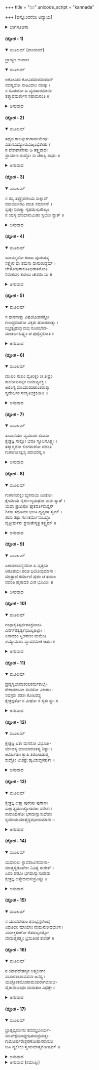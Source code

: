 +++
title = "೧೧"
unicode_script = "kannada"

+++
[ಹನ್ನೊಂದನೆಯ ಅಧ್ಯಾಯ]



<details><summary>ಭಾಗಸೂಚನಾ</summary>

ರಹೂಗಣರಾಜನಿಗೆ ಭರತಮುನಿಯ ಉಪದೇಶ
</details>

#### (ಶ್ಲೋಕ - 1)


<details open><summary>ಮೂಲಮ್ (ವಾಚನಮ್)</summary>

ಬ್ರಾಹ್ಮಣ ಉವಾಚ
</details>

<details open><summary>ಮೂಲಮ್</summary>

ಅಕೋವಿದಃ ಕೋವಿದವಾದವಾದಾನ್  
ವದಸ್ಯಥೋ ನಾತಿವಿದಾಂ ವರಿಷ್ಠಃ ।  
ನ ಸೂರಯೋ ಹಿ ವ್ಯವಹಾರಮೇನಂ  
ತತ್ತ್ವಾವಮರ್ಶೇನ ಸಹಾಮನಂತಿ ॥
</details>

<details><summary>ಅನುವಾದ</summary>

ಜಡಭರತನು ಹೇಳಿದನು — ಎಲೈ ರಾಜನೇ! ನೀನು ಅಜ್ಞಾನಿಯಾಗಿದ್ದರೂ ಪಂಡಿತರಂತೆ ಪ್ರೌಢವಾದವಾದ- ವಿವಾದಗಳ ಮಾತನ್ನು ಆಡುತ್ತಿರುವೆ. ಇದರಿಂದ ಶ್ರೇಷ್ಠ ಜ್ಞಾನಿಗಳಲ್ಲಿ ನಿನ್ನನ್ನು ಪರಿಗಣಿಸಲಾಗುವುದಿಲ್ಲ. ತತ್ತ್ವಜ್ಞಾನಿಗಳು ಈ ಅವಿಚಾರಸಿದ್ಧವಾದ ಸ್ವಾಮಿ-ಸೇವಕ ಮುಂತಾದ ವ್ಯವಹಾರಗಳನ್ನು ಪರಮಾರ್ಥದೊಡನೆ ಸೇರಿಸಿಹೇಳುವುದಿಲ್ಲ. ॥1॥
</details>

#### (ಶ್ಲೋಕ - 2)


<details open><summary>ಮೂಲಮ್</summary>

ತಥೈವ ರಾಜನ್ನುರುಗಾರ್ಹಮೇಧ-  
ವಿತಾನವಿದ್ಯೋರುವಿಜೃಂಭಿತೇಷು ।  
ನ ವೇದವಾದೇಷು ಹಿ ತತ್ತ್ವವಾದಃ  
ಪ್ರಾಯೇಣ ಶುದ್ಧೋ ನು ಚಕಾಸ್ತಿ ಸಾಧುಃ ॥
</details>

<details><summary>ಅನುವಾದ</summary>

ರಾಜನೇ! ಗೃಹಸ್ಥ ಜನರಿಗೆ ಉಚಿತವಾಗಿರುವ ಯಜ್ಞವಿಧಿಯ ವಿಸ್ತಾರದಲ್ಲಿಯೇ ಹೆಚ್ಚಾಗಿ ಆಸಕ್ತವಾಗಿರುವ ವೈದಿಕ ಕರ್ಮಕಾಂಡದ ಬಗೆಗೂ ಇದೇ ಮಾತನ್ನು ಹೇಳಬೇಕಾಗುತ್ತದೆ. ಪರಿಶುದ್ಧವಾದ ತತ್ತ್ವಜ್ಞಾನದ ಅಭಿ ವ್ಯಕ್ತಿಯು ಸಾಮಾನ್ಯವಾಗಿ ಆ ವೇದವಾದಗಳಲ್ಲಿಯೂ ಪೂರ್ಣವಾಗಿ ಆಗಿಲ್ಲ. ॥2॥
</details>

#### (ಶ್ಲೋಕ - 3)


<details open><summary>ಮೂಲಮ್</summary>

ನ ತಸ್ಯ ತತ್ತ್ವಗ್ರಹಣಾಯ ಸಾಕ್ಷಾದ್  
ವರೀಯಸೀರಪಿ ವಾಚಃ ಸಮಾಸನ್ ।  
ಸ್ವಪ್ನೇ ನಿರುಕ್ತ್ಯಾ ಗೃಹಮೇಧಿಸೌಖ್ಯಂ  
ನ ಯಸ್ಯ ಹೇಯಾನುಮಿತಂ ಸ್ವಯಂ ಸ್ಯಾತ್ ॥
</details>

<details><summary>ಅನುವಾದ</summary>

ಈ ಗೃಹಸ್ಥ ಜನೋಚಿತ ಯಜ್ಞಾದಿ ಕರ್ಮಗಳಿಂದ ದೊರೆಯುವ ಸ್ವರ್ಗಾದಿ ಸುಖಗಳು ಕನಸಿನಂತೆ ಹೇಯವೆಂದು ಯಾವನಿಗೆ ತಿಳಿಯುವುದಿಲ್ಲವೋ ಆತನಿಗೆ ತತ್ತ್ವಜ್ಞಾನವನ್ನುಂಟು ಮಾಡುವುದಕ್ಕೆ ಶ್ರೇಷ್ಠತಮವಾದ ಉಪನಿಷದ್ವಾಣಿಗಳೂ ಸಮರ್ಥವಾಗಿಲ್ಲ. ॥3॥
</details>

#### (ಶ್ಲೋಕ - 4)


<details open><summary>ಮೂಲಮ್</summary>

ಯಾವನ್ಮನೋ ರಜಸಾ ಪೂರುಷಸ್ಯ  
ಸತ್ತ್ವೇನ ವಾ ತಮಸಾ ವಾನುರುದ್ಧಮ್ ।  
ಚೇತೋಭಿರಾಕೂತಿಭಿರಾತನೋತಿ  
ನಿರಂಕುಶಂ ಕುಶಲಂ ಚೇತರಂ ವಾ ॥
</details>

<details><summary>ಅನುವಾದ</summary>

ಮನುಷ್ಯನ ಮನಸ್ಸು, ಸತ್ತ್ವ, ರಜ, ತಮ ಈ ಗುಣಗಳಿಗೆ ವಶವಾಗಿರುವ ತನಕ ಅದು ನಿರಂಕುಶವಾಗಿ ಅವನ ಜ್ಞಾನೇಂದ್ರಿಯ ಮತ್ತು ಕರ್ಮೇಂದ್ರಿಯಗಳಿಂದ ಶುಭಾ ಶುಭ ಕರ್ಮಗಳನ್ನು ಮಾಡಿಸುತ್ತಲೇ ಇರುತ್ತದೆ. ॥4॥
</details>

#### (ಶ್ಲೋಕ - 5)


<details open><summary>ಮೂಲಮ್</summary>

ಸ ವಾಸನಾತ್ಮಾ ವಿಷಯೋಪರಕ್ತೋ  
ಗುಣಪ್ರವಾಹೋ ವಿಕೃತಃ  ಷೋಡಶಾತ್ಮಾ ।  
ಬಿಭ್ರತ್ಪೃಥಙ್ನಾಮಭಿ ರೂಪಭೇದ-  
ಮಂತರ್ಬಹಿಷ್ಟ್ವಂ ಚ ಪುರೈಸ್ತನೋತಿ ॥
</details>

<details><summary>ಅನುವಾದ</summary>

ಈ ಮನಸ್ಸು ವಾಸನಾಮಯ, ವಿಷಯಾಸಕ್ತ ಗುಣಗಳಿಂದ ಪ್ರೇರಿತವಾಗಿ, ವಿಕಾರಿ ಮತ್ತು ಭೂತಗಳು ಹಾಗೂ ಇಂದ್ರಿಯರೂಪವಾದ ಹದಿನಾರು ಕಲೆಗಳಲ್ಲಿ ಮುಖ್ಯವಾದುದು. ಇದೇ ಬೇರೆ-ಬೇರೆ ಹೆಸರುಗಳಿಂದ ದೇವತೆಗಳು ಹಾಗೂ ಮನುಷ್ಯರೇ ಮುಂತಾದ ರೂಪವನ್ನು ಧರಿಸಿ ಶರೀರರೂಪೀ ಉಪಾಧಿಗಳ ಭೇದದಿಂದ ಜೀವನಲ್ಲಿ ಉಚ್ಚ-ನೀಚಭಾವಗಳನ್ನು ತೋರ್ಪಡಿಸುತ್ತದೆ. ॥5॥
</details>

#### (ಶ್ಲೋಕ - 6)


<details open><summary>ಮೂಲಮ್</summary>

ದುಃಖಂ ಸುಖಂ ವ್ಯತಿರಿಕ್ತಂ ಚ ತೀವ್ರಂ  
ಕಾಲೋಪಪನ್ನಂ    ಲಮಾವ್ಯನಕ್ತಿ ।  
ಆಲಿಂಗ್ಯ ಮಾಯಾರಚಿತಾಂತರಾತ್ಮಾ  
ಸ್ವದೇಹಿನಂ ಸಂಸೃತಿಚಕ್ರಕೂಟಃ ॥
</details>

<details><summary>ಅನುವಾದ</summary>

ಈ ಮಾಯಾಮಯ ಮನಸ್ಸು ಸಂಸಾರಚಕ್ರಕ್ಕೆ ಮೂಲ ವಾದುದು. ಇದೇ ತನ್ನ ದೇಹದ ಅಭಿಮಾನೀ ಜೀವಿಯೊಂದಿಗೆ ಸೇರಿಕೊಂಡು ಆಯಾ ಕಾಲಕ್ಕೆ ಅನುಗುಣವಾಗಿ ಅವಶ್ಯವಾಗಿ ಬರುವ ಸುಖ-ದುಃಖಗಳನ್ನಾಗಲೀ, ಮೋಹವನ್ನಾಗಲೀ ಜೀವನಿಗೆ ಉಂಟು ಮಾಡುವುದು. ॥6॥
</details>

#### (ಶ್ಲೋಕ - 7)


<details open><summary>ಮೂಲಮ್</summary>

ತಾವಾನಯಂ ವ್ಯವಹಾರಃ ಸದಾವಿಃ  
ಕ್ಷೇತ್ರಜ್ಞ ಸಾಕ್ಷೋ ಭವತಿ ಸ್ಥೂಲಸೂಕ್ಷ್ಮಃ ।  
ತಸ್ಮಾನ್ಮನೋ ಲಿಂಗಮದೋ ವದಂತಿ  
ಗುಣಾಗುಣತ್ವಸ್ಯ ಪರಾವರಸ್ಯ ॥
</details>

<details><summary>ಅನುವಾದ</summary>

ಈ ಮನಸ್ಸು ಇರುವ ತನಕ ಜಾಗ್ರತ್ ಮತ್ತು ಸ್ವಪ್ನಾವಸ್ಥೆಯ ವ್ಯವಹಾರಗಳು ಪ್ರಕಾಶಿತವಾಗಿ ಜೀವಿಯು ದೃಶ್ಯನಾಗುತ್ತಾನೆ. ಅದಕ್ಕಾಗಿ ಪಂಡಿತರು ಮನಸ್ಸನ್ನೇ ತ್ರಿಗುಣಮಯ ಅಥವಾ ಸಂಸಾರದ ಮತ್ತು ಗುಣಾತೀತ ಪರಮೋತ್ಕೃಷ್ಟ ಮೋಕ್ಷ ಪದದ ಕಾರಣವೆಂದು ಹೇಳುತ್ತಾರೆ. ॥7॥
</details>

#### (ಶ್ಲೋಕ - 8)


<details open><summary>ಮೂಲಮ್</summary>

ಗುಣಾನುರಕ್ತಂ ವ್ಯಸನಾಯ ಜಂತೋಃ  
ಕ್ಷೇಮಾಯ ನೈರ್ಗುಣ್ಯಮಥೋ ಮನಃ ಸ್ಯಾತ್ ।  
ಯಥಾ ಪ್ರದೀಪೋ ಘೃತವರ್ತಿಮಶ್ನನ್  
ಶಿಖಾಃ ಸಧೂಮಾ ಭಜತಿ ಹ್ಯನ್ಯದಾ ಸ್ವಮ್ ।  
ಪದಂ ತಥಾ ಗುಣಕರ್ಮಾನುಬದ್ಧಂ  
ವೃತ್ತೀರ್ಮನಃ  ಶ್ರಯತೇನ್ಯತ್ರ  ತತ್ತ್ವಮ್ ॥
</details>

<details><summary>ಅನುವಾದ</summary>

ವಿಷಯಾಸಕ್ತ ಮನಸ್ಸೇ ಜೀವಿಯನ್ನು ಸಂಸಾರದ ಸಂಕಟದಲ್ಲಿ ಕೆಡಹುತ್ತದೆ. ವಿಷಯಹೀನವಾದಾಗ ಅದು ಜೀವಿಗೆ ಶಾಂತಿಮಯ ಮೋಕ್ಷಪದವನ್ನು ದೊರಕಿಸಿ ಕೊಡುತ್ತದೆ, ದೀಪವು ತುಪ್ಪದ ಬತ್ತಿಯಲ್ಲಿ ಹೊತ್ತಿಕೊಂಡು ಉರಿಯುವಾಗ ಹೊಗೆಯಿಂದ ಕೂಡಿದ ಜ್ವಾಲೆಗಳನ್ನು ಉಗುಳುವುದು. ತುಪ್ಪವು ಮುಗಿದಾಗ ಅದು ತನ್ನ ಕಾರಣ ಅಗ್ನಿತತ್ತ್ವದಲ್ಲಿ ಲೀನವಾಗಿ ಹೋಗುತ್ತದೆ. ಹೀಗೆಯೇ ವಿಷಯ ಮತ್ತು ಕರ್ಮಗಳಲ್ಲಿ ಆಸಕ್ತವಾದ ಮನಸ್ಸು ಬಗೆ-ಬಗೆಯ ವೃತ್ತಿಗಳನ್ನು ಆಶ್ರಯಿಸಿ ಇರುತ್ತದೆ ಮತ್ತು ಇವುಗಳಿಂದ ಮುಕ್ತವಾದಾಗ ಅದು ತನ್ನ ತತ್ತ್ವದಲ್ಲಿ ಲೀನವಾಗುತ್ತದೆ. ॥8॥
</details>

#### (ಶ್ಲೋಕ - 9)


<details open><summary>ಮೂಲಮ್</summary>

ಏಕಾದಶಾಸನ್ಮನಸೋ ಹಿ ವೃತ್ತಯ  
ಆಕೂತಯಃ  ಪಂಚ  ಧಿಯೋಭಿಮಾನಃ ।  
ಮಾತ್ರಾಣಿ ಕರ್ಮಾಣಿ ಪುರಂ ಚ ತಾಸಾಂ  
ವದಂತಿ  ಹೈಕಾದಶ  ವೀರ  ಭೂಮೀಃ ॥
</details>

<details><summary>ಅನುವಾದ</summary>

ಎಲೈ ವೀರನೇ! ಐದು ಕರ್ಮೇಂದ್ರಿಯಗಳು, ಐದು ಜ್ಞಾನೇಂದ್ರಿಯಗಳು, ಒಂದು ಅಹಂಕಾರ ಈ ಹನ್ನೊಂದು ಮನಸ್ಸಿನ ವೃತ್ತಿಗಳು. ಐದು ಪ್ರಕಾರದ ಕರ್ಮಗಳು, ಐದು ತನ್ಮಾತ್ರೆಗಳು, ಒಂದು ಶರೀರ ಈ ಹನ್ನೊಂದು ಆ ವೃತ್ತಿಗಳಿಗೆ ಆಧಾರವಾಗಿರುವ ವಿಷಯಗಳೆಂದು ಹೇಳಲಾಗಿವೆ. ॥9॥
</details>

#### (ಶ್ಲೋಕ - 10)


<details open><summary>ಮೂಲಮ್</summary>

ಗಂಧಾಕೃತಿಸ್ಪರ್ಶರಸಶ್ರವಾಂಸಿ  
ವಿಸರ್ಗರತ್ಯರ್ತ್ಯಭಿಜಲ್ಪಶಿಲ್ಪಾಃ ।  
ಏಕಾದಶಂ ಸ್ವೀಕರಣಂ ಮಮೇತಿ  
ಶಯ್ಯಾಮಹಂ  ದ್ವಾದಶಮೇಕ  ಆಹುಃ ॥
</details>

<details><summary>ಅನುವಾದ</summary>

ಶಬ್ದ, ಸ್ಪರ್ಶ, ರೂಪ, ರಸ, ಗಂಧ ಈ ಐದು ಜ್ಞಾನೇಂದ್ರಿಯಗಳ ವಿಷಯಗಳು. ಮಲತ್ಯಾಗ, ಸಂಭೋಗ, ನಡಿಗೆ, ಭಾಷಣ, ಕೊಟ್ಟು- ಕೊಳ್ಳುವ ವ್ಯಾಪಾರ ಈ ಐದು ಕರ್ಮೇಂದ್ರಿಯಗಳ ವಿಷಯಗಳು. ಶರೀರವನ್ನು ‘ಇದು ನನ್ನನ್ನು’ ಎಂದು ಸ್ವೀಕರಿಸುವುದು ಅಹಂಕಾರದ ವಿಷಯವಾಗಿದೆ. ಕೆಲವರು ಅಹಂಕಾರವನ್ನು ಮನಸ್ಸಿನ ಹನ್ನೆರಡನೆಯ ವೃತ್ತಿ ಮತ್ತು ಅದರ ಆಶ್ರಯ ಶರೀರವನ್ನು ಹನ್ನೆರಡನೆಯ ವಿಷಯವೆಂದು ತಿಳಿಯುತ್ತಾರೆ. ॥10॥
</details>

#### (ಶ್ಲೋಕ - 11)


<details open><summary>ಮೂಲಮ್</summary>

ದ್ರವ್ಯಸ್ವಭಾವಾಶಯಕರ್ಮಕಾಲೈ-  
ರೇಕಾದಶಾಮೀ  ಮನಸೋ  ವಿಕಾರಾಃ ।  
ಸಹಸ್ರಶಃ ಶತಶಃ ಕೋಟಿಶಶ್ಚ  
ಕ್ಷೇತ್ರಜ್ಞತೋ  ನ  ಮಿಥೋ ನ ಸ್ವತಃ ಸ್ಯುಃ ॥
</details>

<details><summary>ಅನುವಾದ</summary>

ಮನಸ್ಸಿನ ಈ ಹನ್ನೊಂದು ವೃತ್ತಿಗಳೂ ದ್ರವ್ಯ (ವಿಷಯ), ಸ್ವಭಾವ, ಆಶಯ (ಸಂಸ್ಕಾರ), ಕರ್ಮ ಮತ್ತು ಕಾಲದ ಮೂಲಕ ನೂರಾರು, ಸಾವಿರಾರು, ಕೋಟ್ಯಂತರ ಭೇದಗಳಾಗಿ ಪರಿ ಣಾಮ ಹೊಂದುತ್ತವೆ. ಆದರೆ ಅವುಗಳ ಇರುವಿಕೆಯು ಕ್ಷೇತ್ರಜ್ಞನಾದ ಆತ್ಮನ ಇರುವಿಕೆಯಿಂದಲೇ ಇವೆ. ಸ್ವತಃ ಅಥವಾ ಪರಸ್ಪರ ಸೇರುವಿಕೆಯಿಂದಲ್ಲ. ॥11॥
</details>

#### (ಶ್ಲೋಕ - 12)


<details open><summary>ಮೂಲಮ್</summary>

ಕ್ಷೇತ್ರಜ್ಞ ಏತಾ ಮನಸೋ ವಿಭೂತೀ-  
ರ್ಜೀವಸ್ಯ ಮಾಯಾರಚಿತಸ್ಯ   ನಿತ್ಯಾಃ ।  
ಆವಿರ್ಹಿತಾಃ ಕ್ವಾಪಿ ತಿರೋಹಿತಾಶ್ಚ  
ಶುದ್ಧೋ  ವಿಚಷ್ಟೇ  ಹ್ಯವಿಶುದ್ಧಕರ್ತುಃ ॥
</details>

<details><summary>ಅನುವಾದ</summary>

ಹೀಗಿದ್ದರೂ ಮನಸ್ಸಿನೊಂದಿಗೆ ಕ್ಷೇತ್ರಜ್ಞನಿಗೆ ಯಾವ ಸಂಬಂಧವೂ ಇಲ್ಲ. ಇದಾದರೋ ಜೀವಿಯದೇ ಮಾಯಾ ನಿರ್ಮಿತ ಉಪಾಧಿಯಾಗಿದೆ. ಇದು ಪ್ರಾಯಶಃ ಸಂಸಾರ ಬಂಧನದಲ್ಲಿ ಕೆಡಹುವ ಅಶುದ್ಧ ಕರ್ಮಗಳಲ್ಲೇ ಪ್ರವೃತ್ತ ವಾಗಿರುತ್ತದೆ. ಮೇಲೆ ಹೇಳಿದ ಇವುಗಳ ವೃತ್ತಿಗಳು ಪ್ರವಾಹ ರೂಪದಿಂದ ನಿತ್ಯವಾಗಿಯೇ ಇರುತ್ತವೆ. ಜಾಗ್ರತ್ ಮತ್ತು ಸ್ವಪ್ನದ ಸಮಯದಲ್ಲಿ ಅವು ಪ್ರಕಟಗೊಳ್ಳುತ್ತವೆ ಮತ್ತು ಸುಷುಪ್ತಿಯಲ್ಲಿ ಅಡಗಿರುತ್ತವೆ. ಇವೆರಡೂ ಅವಸ್ಥೆಗಳಲ್ಲಿ ವಿಶುದ್ಧನೂ, ಚಿನ್ಮಾತ್ರನೂ ಆದ ಕ್ಷೇತ್ರಜ್ಞನು ಮನಸ್ಸಿನ ಈ ವೃತ್ತಿಗಳನ್ನು ಸಾಕ್ಷಿರೂಪದಿಂದ ನೋಡುತ್ತಾನೆ. ॥12॥
</details>

#### (ಶ್ಲೋಕ - 13)


<details open><summary>ಮೂಲಮ್</summary>

ಕ್ಷೇತ್ರಜ್ಞ ಆತ್ಮಾ ಪುರುಷಃ ಪುರಾಣಃ  
ಸಾಕ್ಷಾತ್ಸ್ವಯಂಜ್ಯೋತಿರಜಃ   ಪರೇಶಃ ।  
ನಾರಾಯಣೋ ಭಗವಾನ್ವಾಸುದೇವಃ  
ಸ್ವಮಾಯಯಾತ್ಮನ್ಯವಧೀಯಮಾನಃ ॥
</details>

<details><summary>ಅನುವಾದ</summary>

ಈ ಕ್ಷೇತ್ರಜ್ಞ ಪರಮಾತ್ಮನು ಸರ್ವವ್ಯಾಪಕನೂ, ಜಗತ್ತಿನ ಮೂಲ ಕಾರಣನೂ, ಪರಿಪೂರ್ಣನೂ, ಅಪರೋಕ್ಷನೂ, ಸ್ವಯಂ ಪ್ರಕಾಶನೂ, ಜನ್ಮರಹಿತನೂ, ಬ್ರಹ್ಮಾದಿಗಳಿಗೂ ನಿಯಾಮಕನೂ ಮತ್ತು ತನ್ನ ಅಧೀನದಲ್ಲಿರುವ ಮಾಯೆಯ ಮೂಲಕ ಎಲ್ಲರ ಅಂತಃಕರಣದಲ್ಲಿ ಇದ್ದು ಜೀವರನ್ನು ಪ್ರೇರಿತಗೊಳಿಸುವ ಸಮಸ್ತ ಪ್ರಾಣಿಗಳ ಆಶ್ರಯಸ್ವರೂಪನೂ ಆದ ಭಗವಾನ್ ವಾಸುದೇವನೇ ಆಗಿದ್ದಾನೆ. ॥13॥
</details>

#### (ಶ್ಲೋಕ - 14)


<details open><summary>ಮೂಲಮ್</summary>

ಯಥಾನಿಲಃ ಸ್ಥಾವರಜಂಗಮಾನಾ-  
ಮಾತ್ಮಸ್ವರೂಪೇಣ  ನಿವಿಷ್ಟ  ಈಶೇತ್ ।  
ಏವಂ ಪರೋ ಭಗವಾನ್ವಾಸುದೇವಃ  
ಕ್ಷೇತ್ರಜ್ಞ  ಆತ್ಮೇದಮನುಪ್ರವಿಷ್ಟಃ ॥
</details>

<details><summary>ಅನುವಾದ</summary>

ವಾಯುವು ಸಮಸ್ತ ಸ್ಥಾವರ-ಜಂಗಮ ಪ್ರಾಣಿಗಳಲ್ಲಿ ಪ್ರಾಣ ರೂಪದಿಂದ ಸೇರಿಕೊಂಡು ಅವುಗಳನ್ನು ಪ್ರೇರೇಪಿಸು ವಂತೆಯೇ ಆ ಪರಮೇಶ್ವರ ಭಗವಾನ್ ವಾಸುದೇವನು ಸರ್ವಸಾಕ್ಷಿ ಆತ್ಮಸ್ವರೂಪದಿಂದ ಈ ಸಮಸ್ತ ಪ್ರಪಂಚದಲ್ಲಿ ಓತಪ್ರೋತನಾಗಿದ್ದಾನೆ. ॥14॥
</details>

#### (ಶ್ಲೋಕ - 15)


<details open><summary>ಮೂಲಮ್</summary>

ನ ಯಾವದೇತಾಂ ತನುಭೃನ್ನರೇಂದ್ರ  
ವಿಧೂಯ ಮಾಯಾಂ ವಯುನೋದಯೇನ ।  
ವಿಮುಕ್ತಸಂಗೋ ಜಿತಷಟ್ಸಪತ್ನೋ  
ವೇದಾತ್ಮತತ್ತ್ವಂ ಭ್ರಮತೀಹ ತಾವತ್ ॥
</details>

#### (ಶ್ಲೋಕ - 16)


<details open><summary>ಮೂಲಮ್</summary>

ನ ಯಾವದೇತನ್ಮನ ಆತ್ಮಲಿಂಗಂ  
ಸಂಸಾರತಾಪಾವಪನಂ     ಜನಸ್ಯ ।  
ಯಚ್ಛೋಕಮೋಹಾಮಯರಾಗಲೋಭ-  
ವೈರಾನುಬಂಧಂ  ಮಮತಾಂ  ವಿಧತ್ತೇ ॥
</details>

<details><summary>ಅನುವಾದ</summary>

ರಾಜನೇ! ಮನುಷ್ಯನು ಜ್ಞಾನೋದಯದ ಮೂಲಕ ಈ ಮಾಯೆಯನ್ನು ತಿರಸ್ಕರಿಸಿ, ಎಲ್ಲದರ ಆಸಕ್ತಿಯನ್ನು ಬಿಟ್ಟು, ಕಾಮ-ಕ್ರೋಧಾದಿ ಆರು ಶತ್ರುಗಳನ್ನು ಗೆದ್ದುಕೊಂಡು ಆತ್ಮತತ್ತ್ವವನ್ನು ತಿಳಿದುಕೊಳ್ಳು ವುದಿಲ್ಲವೋ ಮತ್ತು ಆತ್ಮನ ಉಪಾಧಿರೂಪವಾದ ಮನಸ್ಸನ್ನು ಸಂಸಾರವು ದುಃಖದ ಕ್ಷೇತ್ರವೆಂದು ತಿಳಿಯುವುದಿಲ್ಲವೋ ಅವನು ಈ ಲೋಕದಲ್ಲಿ ಹೀಗೆಯೇ ಅಲೆಯುತ್ತಾ ಇರುತ್ತಾನೆ. ಏಕೆಂದರೆ, ಈ ಚಿತ್ತವೇ ಅವನ ಶೋಕ, ಮೋಹ, ರೋಗ, ರಾಗ, ಲೋಭ ಮತ್ತು ವೈರ ಮುಂತಾದ ಸಂಸ್ಕಾರಗಳು ಹಾಗೂ ಮಮತೆಯನ್ನು ವೃದ್ಧಿಪಡಿಸುತ್ತಾ ಇರುತ್ತದೆ. ॥15-16॥
</details>

#### (ಶ್ಲೋಕ - 17)


<details open><summary>ಮೂಲಮ್</summary>

ಭ್ರಾತೃವ್ಯಮೇನಂ ತದದಭ್ರವೀರ್ಯ-  
ಮುಪೇಕ್ಷಯಾಧ್ಯೇಧಿತಮಪ್ರಮತ್ತಃ ।  
ಗುರೋರ್ಹರೇಶ್ಚರಣೋಪಾಸನಾಸೋ  
ಜಹಿ ವ್ಯಲೀಕಂ ಸ್ವಯಮಾತ್ಮಮೋಷಮ್ ॥
</details>

<details><summary>ಅನುವಾದ</summary>

ಈ ಮನಸ್ಸೇ ನಿನ್ನ ದೊಡ್ಡ ಬಲಿಷ್ಠವಾದ ಶತ್ರುವಾಗಿದೆ. ನೀನು ಉಪೇಕ್ಷೆ ಮಾಡಿದ್ದರಿಂದ ಇದರ ಶಕ್ತಿಯು ಇನ್ನೂ ಹೆಚ್ಚಿದೆ. ಇದು ಸ್ವಯಂ ಸರ್ವಥಾ ಮಿಥ್ಯೆಯಾಗಿದ್ದರೂ ನಿನ್ನ ಆತ್ಮ ಸ್ವರೂಪವನ್ನು ಮರೆಮಾಚುತ್ತಿದೆ. ಅದಕ್ಕಾಗಿ ನೀನು ಸಾವಧಾನವಾಗಿದ್ದು ಶ್ರೀಗುರು ಮತ್ತು ಹರಿಯ ಚರಣಗಳ ಉಪಾಸನೆಯೆಂಬ ಶಸ್ತ್ರದಿಂದ ಇದನ್ನು ಕೊಂದುಬಿಡು. ॥17॥
</details>

<details><summary>ಅನುವಾದ (ಸಮಾಪ್ತಿಃ)</summary>

ಹನ್ನೊಂದನೆಯ ಅಧ್ಯಾಯವು ಮುಗಿಯಿತು. ॥11॥  
ಇತಿ ಶ್ರೀಮದ್ಭಾಗವತೇ ಮಹಾಪುರಾಣೇ ಪಾರಮಹಂಸ್ಯಾಂ ಸಂಹಿತಾಯಾಂ ಪಂಚಮಸ್ಕಂಧೇ ಬ್ರಾಹ್ಮಣ-ರಹೂಗಣಸಂವಾದೇ ಏಕಾದಶೋಽಧ್ಯಾಯಃ ॥11॥
</details>
